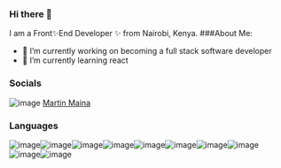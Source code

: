 ### Hi there 👋



I am a Front✨End Developer ✨ from Nairobi, Kenya.
###About Me:
- 🔭 I’m currently working on becoming a full stack software developer
- 🌱 I’m currently learning react


### Socials
![image](https://github.com/TintinSDev/TinTinSDev/assets/69876670/99450d0d-02e2-406a-9a00-af25bcae25a7/linkedin.com/in/mainamartin/)
[Martin Maina](https://www.linkedin.com/in/mainamartin/)



### Languages
![image](https://github.com/TintinSDev/TinTinSDev/assets/69876670/4ffd1dc5-bf77-4001-b13d-6edad69a23d8)![image](https://github.com/TintinSDev/TinTinSDev/assets/69876670/3f9364eb-8a42-4cad-81d6-234e3aeea9de)![image](https://github.com/TintinSDev/TinTinSDev/assets/69876670/e3fde205-744a-4bc7-bf28-6235a436084a)![image](https://github.com/TintinSDev/TinTinSDev/assets/69876670/f63d6380-4f5e-499d-96c2-c40e88fa3936)![image](https://github.com/TintinSDev/TinTinSDev/assets/69876670/491604b1-a1ca-467c-b019-e6bf6933a365)![image](https://github.com/TintinSDev/TinTinSDev/assets/69876670/65b65335-f26c-411e-ad67-a2aba43d4941)![image](https://github.com/TintinSDev/TinTinSDev/assets/69876670/159d89d2-7540-4271-964b-e03e93a5745d)![image](https://github.com/TintinSDev/TinTinSDev/assets/69876670/61073473-2eb3-4c56-95dd-2899c2263643)![image](https://github.com/TintinSDev/TinTinSDev/assets/69876670/73cc4658-a05d-4365-b209-7f8b7877cbc8)![image](https://github.com/TintinSDev/TinTinSDev/assets/69876670/d8ef3493-ef86-41a1-9dc6-9f9ac7defb59)



 









